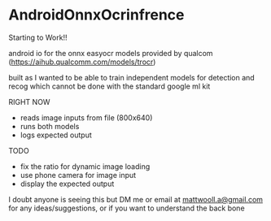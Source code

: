 # AndroidOnnxOcrinfrence
Starting to Work!!

android io for the onnx easyocr models provided by qualcom (https://aihub.qualcomm.com/models/trocr)

built as I wanted to be able to train independent models for detection and recog which cannot be done with the standard google ml kit



RIGHT NOW
- reads image inputs from file (800x640)
- runs both models
- logs expected output


TODO
- fix the ratio for dynamic image loading 
- use phone camera for image input
- display the expected output

I doubt anyone is seeing this but DM me or email at mattwooll.a@gmail.com for any ideas/suggestions, or if you want to understand the back bone
